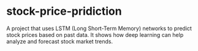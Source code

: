 # stock-price-pridiction
A project that uses LSTM (Long Short-Term Memory) networks to predict stock prices based on past data. It shows how deep learning can help analyze and forecast stock market trends.
